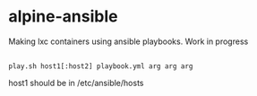 # alpine-ansible
Making lxc containers using ansible playbooks. Work in progress

##
`play.sh host1[:host2] playbook.yml arg arg arg`

host1 should be in /etc/ansible/hosts
